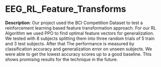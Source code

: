 # EEG_RL_Feature_Transforms

**Description**: Our project used the BCI Competition Dataset to test a reinforcement learning based feature transformation approach. For our RL Algorithm we used PPO to find optimal feature vectors for generalization. We tested with 8 subjects splitting them into three random trials of 5 train and 3 test subjects. After that The performance is measured by classification accuracy and generalization error on unseen subjects. We were able to get the lowest accuracy scores up to a good baseline. This shows promising results for the technique in the future.

